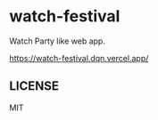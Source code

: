 # watch-festival

Watch Party like web app.

https://watch-festival.dqn.vercel.app/

## LICENSE

MIT
